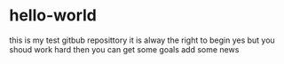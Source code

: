 # hello-world
this is my test gitbub reposittory
it is alway the right to begin
yes but you shoud work hard then you can get some goals
add some news
